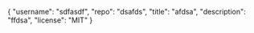 {
	"username": "sdfasdf",
	"repo": "dsafds",
	"title": "afdsa",
	"description": "ffdsa",
	"license": "MIT"
}